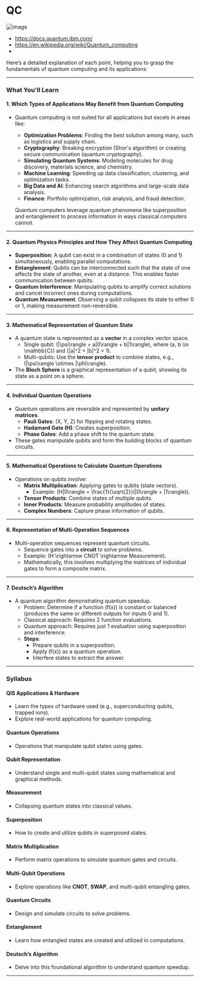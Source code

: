 

# QC

![image](https://github.com/user-attachments/assets/5af79c13-5937-42fe-a2ef-f174a366eff9)


- https://docs.quantum.ibm.com/
- https://en.wikipedia.org/wiki/Quantum_computing
- 




Here’s a detailed explanation of each point, helping you to grasp the fundamentals of quantum computing and its applications:

---

### **What You'll Learn**

#### **1. Which Types of Applications May Benefit from Quantum Computing**
- Quantum computing is not suited for all applications but excels in areas like:
  - **Optimization Problems**: Finding the best solution among many, such as logistics and supply chain.
  - **Cryptography**: Breaking encryption (Shor's algorithm) or creating secure communication (quantum cryptography).
  - **Simulating Quantum Systems**: Modeling molecules for drug discovery, materials science, and chemistry.
  - **Machine Learning**: Speeding up data classification, clustering, and optimization tasks.
  - **Big Data and AI**: Enhancing search algorithms and large-scale data analysis.
  - **Finance**: Portfolio optimization, risk analysis, and fraud detection.
  
  Quantum computers leverage quantum phenomena like superposition and entanglement to process information in ways classical computers cannot.

---

#### **2. Quantum Physics Principles and How They Affect Quantum Computing**
- **Superposition**: A qubit can exist in a combination of states (0 and 1) simultaneously, enabling parallel computations.
- **Entanglement**: Qubits can be interconnected such that the state of one affects the state of another, even at a distance. This enables faster communication between qubits.
- **Quantum Interference**: Manipulating qubits to amplify correct solutions and cancel incorrect ones during computations.
- **Quantum Measurement**: Observing a qubit collapses its state to either 0 or 1, making measurement non-reversible.

---

#### **3. Mathematical Representation of Quantum State**
 
- A quantum state is represented as a **vector** in a complex vector space.
  - Single qubit: \(|\psi\rangle = a|0\rangle + b|1\rangle\), where \(a, b \in \mathbb{C}\) and \(|a|^2 + |b|^2 = 1\).
  - Multi-qubits: Use the **tensor product** to combine states, e.g., \(|\psi\rangle \otimes |\phi\rangle\).
- The **Bloch Sphere** is a graphical representation of a qubit, showing its state as a point on a sphere.

---

#### **4. Individual Quantum Operations**
- Quantum operations are reversible and represented by **unitary matrices**.
  - **Pauli Gates**: \(X, Y, Z\) for flipping and rotating states.
  - **Hadamard Gate (H)**: Creates superposition.
  - **Phase Gates**: Add a phase shift to the quantum state.
- These gates manipulate qubits and form the building blocks of quantum circuits.

---

#### **5. Mathematical Operations to Calculate Quantum Operations**
- Operations on qubits involve:
  - **Matrix Multiplication**: Applying gates to qubits (state vectors).
    - Example: \(H|0\rangle = \frac{1}{\sqrt{2}}(|0\rangle + |1\rangle)\).
  - **Tensor Products**: Combine states of multiple qubits.
  - **Inner Products**: Measure probability amplitudes of states.
  - **Complex Numbers**: Capture phase information of qubits.

---

#### **6. Representation of Multi-Operation Sequences**
- Multi-operation sequences represent quantum circuits.
  - Sequence gates into a **circuit** to solve problems.
  - Example: \(H \rightarrow CNOT \rightarrow Measurement\).
  - Mathematically, this involves multiplying the matrices of individual gates to form a composite matrix.

---

#### **7. Deutsch’s Algorithm**
- A quantum algorithm demonstrating quantum speedup.
  - Problem: Determine if a function \(f(x)\) is constant or balanced (produces the same or different outputs for inputs 0 and 1).
  - Classical approach: Requires 2 function evaluations.
  - Quantum approach: Requires just 1 evaluation using superposition and interference.
  - **Steps**:
    - Prepare qubits in a superposition.
    - Apply \(f(x)\) as a quantum operation.
    - Interfere states to extract the answer.

---

### **Syllabus**

#### **QIS Applications & Hardware**
- Learn the types of hardware used (e.g., superconducting qubits, trapped ions).
- Explore real-world applications for quantum computing.

#### **Quantum Operations**
- Operations that manipulate qubit states using gates.

#### **Qubit Representation**
- Understand single and multi-qubit states using mathematical and graphical methods.

#### **Measurement**
- Collapsing quantum states into classical values.

#### **Superposition**
- How to create and utilize qubits in superposed states.

#### **Matrix Multiplication**
- Perform matrix operations to simulate quantum gates and circuits.

#### **Multi-Qubit Operations**
- Explore operations like **CNOT**, **SWAP**, and multi-qubit entangling gates.

#### **Quantum Circuits**
- Design and simulate circuits to solve problems.

#### **Entanglement**
- Learn how entangled states are created and utilized in computations.

#### **Deutsch’s Algorithm**
- Delve into this foundational algorithm to understand quantum speedup.


--- 
